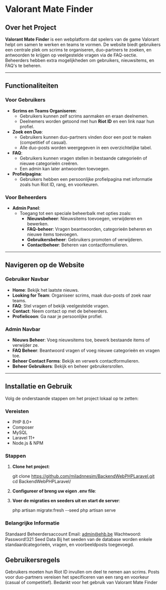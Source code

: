 # Valorant Mate Finder

## Over het Project

**Valorant Mate Finder** is een webplatform dat spelers van de game Valorant helpt om samen te werken en teams te vormen. De website biedt gebruikers een centrale plek om scrims te organiseren, duo-partners te zoeken, en antwoorden te krijgen op veelgestelde vragen via de FAQ-sectie. Beheerders hebben extra mogelijkheden om gebruikers, nieuwsitems, en FAQ's te beheren.

---

## Functionaliteiten

### Voor Gebruikers

-   **Scrims en Teams Organiseren**:
    -   Gebruikers kunnen zelf scrims aanmaken en eraan deelnemen.
    -   Deelnemers worden getoond met hun **Riot ID** en een link naar hun profiel.
-   **Zoek een Duo**:
    -   Gebruikers kunnen duo-partners vinden door een post te maken (competitief of casual).
    -   Alle duo-posts worden weergegeven in een overzichtelijke tabel.
-   **FAQ**:
    -   Gebruikers kunnen vragen stellen in bestaande categorieën of nieuwe categorieën creëren.
    -   Een admin kan later antwoorden toevoegen.
-   **Profielpagina**:
    -   Gebruikers hebben een persoonlijke profielpagina met informatie zoals hun Riot ID, rang, en voorkeuren.

### Voor Beheerders

-   **Admin Panel**:
    -   Toegang tot een speciale beheerbalk met opties zoals:
        -   **Nieuwsbeheer**: Nieuwsitems toevoegen, verwijderen en bewerken.
        -   **FAQ-beheer**: Vragen beantwoorden, categorieën beheren en nieuwe items toevoegen.
        -   **Gebruikersbeheer**: Gebruikers promoten of verwijderen.
        -   **Contactbeheer**: Beheren van contactformulieren.

---

## Navigeren op de Website

### Gebruiker Navbar

-   **Home**: Bekijk het laatste nieuws.
-   **Looking for Team**: Organiseer scrims, maak duo-posts of zoek naar teams.
-   **FAQ**: Stel vragen of bekijk veelgestelde vragen.
-   **Contact**: Neem contact op met de beheerders.
-   **Profielicoon**: Ga naar je persoonlijke profiel.

### Admin Navbar

-   **Nieuws Beheer**: Voeg nieuwsitems toe, bewerk bestaande items of verwijder ze.
-   **FAQ Beheer**: Beantwoord vragen of voeg nieuwe categorieën en vragen toe.
-   **Beheer Contact Forms**: Bekijk en verwerk contactformulieren.
-   **Beheer Gebruikers**: Bekijk en beheer gebruikersrollen.

---

## Installatie en Gebruik

Volg de onderstaande stappen om het project lokaal op te zetten:

### Vereisten

-   PHP 8.0+
-   Composer
-   MySQL
-   Laravel 11+
-   Node.js & NPM

### Stappen

1. **Clone het project**:

    git clone https://github.com/miladnnesim/BackendWebPHPLaravel.git
    cd BackendWebPHPLaravel/

2. **Configureer of breng uw eigen .env file**:

3. **Voer de migraties en seeders uit en start de server**:

    php artisan migrate:fresh --seed
    php artisan serve

### Belangrijke Informatie

Standaard Beheerdersaccount
Email: admin@ehb.be
Wachtwoord: Password!321
Seed Data
Bij het seeden van de database worden enkele standaardcategorieën, vragen, en voorbeeldposts toegevoegd.

## Gebruikersregels

Gebruikers moeten hun Riot ID invullen om deel te nemen aan scrims.
Posts voor duo-partners vereisen het specificeren van een rang en voorkeur (casual of competitief).
Bedankt voor het gebruik van Valorant Mate Finder
